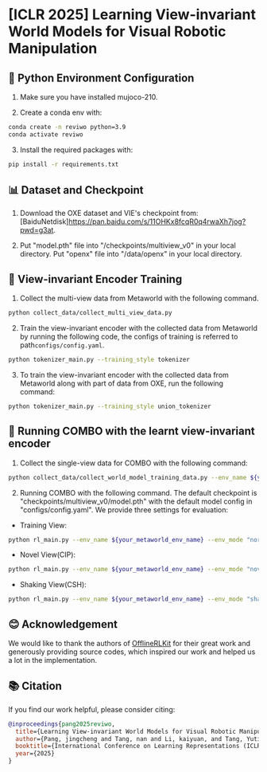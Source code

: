 # [ICLR 2025] Learning View-invariant World Models for Visual Robotic Manipulation

## 🔧 Python Environment Configuration
1. Make sure you have installed mujoco-210.

2. Create a conda env with:
```bash
conda create -n reviwo python=3.9
conda activate reviwo
```

3. Install the required packages with:
```bash
pip install -r requirements.txt
```


## 📊 Dataset and Checkpoint
1. Download the OXE dataset and VIE's checkpoint from:[BaiduNetdisk]https://pan.baidu.com/s/11OHKx8fcqR0q4rwaXh7jog?pwd=g3at.  

2. Put "model.pth" file into "/checkpoints/multiview_v0" in your local directory. Put "openx" file into "/data/openx" in your local directory.

## 🚀 View-invariant Encoder Training
1. Collect the multi-view data from Metaworld with the following command.
```bash
python collect_data/collect_multi_view_data.py
```

2. Train the view-invariant encoder with the collected data from Metaworld by running the following code, the configs of training is referred to path`configs/config.yaml`.
```bash
python tokenizer_main.py --training_style tokenizer
```

3. To train the view-invariant encoder with the collected data from Metaworld along with part of data from OXE, run the following command:
```bash
python tokenizer_main.py --training_style union_tokenizer
```

## 🦾 Running COMBO with the learnt view-invariant encoder
1. Collect the single-view data for COMBO with the following command:
```bash
python collect_data/collect_world_model_training_data.py --env_name ${your_metaworld_env_name}
```

2. Running COMBO with the following command. The default checkpoint is "checkpoints/multiview_v0/model.pth" with the default model config in "configs/config.yaml". We provide three settings for evaluation:
* Training View: 
```bash
python rl_main.py --env_name ${your_metaworld_env_name} --env_mode "normal"
``` 
* Novel View(CIP): 
```bash
python rl_main.py --env_name ${your_metaworld_env_name} --env_mode "novel" --camera_change ${change_of_azimuth}
``` 
* Shaking View(CSH): 
```bash
python rl_main.py --env_name ${your_metaworld_env_name} --env_mode "shake"
``` 

## 😊 Acknowledgement
We would like to thank the authors of [OfflineRLKit](https://github.com/yihaosun1124/OfflineRL-Kit) for their great work and generously providing source codes, which inspired our work and helped us a lot in the implementation.

## 📚 Citation
If you find our work helpful, please consider citing:
```bibtex
@inproceedings{pang2025reviwo,
  title={Learning View-invariant World Models for Visual Robotic Manipulation},
  author={Pang, jingcheng and Tang, nan and Li, kaiyuan, and Tang, Yuting and Cai, Xin-Qiang and Zhang, Zhen-Yu and Niu, Gang and Masashi, Sugiyama and Yu, yang},
  booktitle={International Conference on Learning Representations (ICLR)},
  year={2025}
}
```